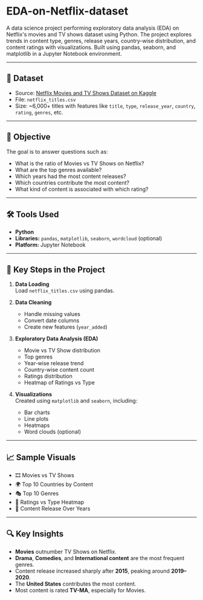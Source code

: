 # EDA-on-Netflix-dataset
A data science project performing exploratory data analysis (EDA) on Netflix's movies and TV shows dataset using Python. The project explores trends in content type, genres, release years, country-wise distribution, and content ratings with visualizations. Built using pandas, seaborn, and matplotlib in a Jupyter Notebook environment.

---

## 📁 Dataset

- Source: [Netflix Movies and TV Shows Dataset on Kaggle](https://www.kaggle.com/datasets/shivamb/netflix-shows)
- File: `netflix_titles.csv`
- Size: ~6,000+ titles with features like `title`, `type`, `release_year`, `country`, `rating`, `genres`, etc.

---

## 🧠 Objective

The goal is to answer questions such as:

- What is the ratio of Movies vs TV Shows on Netflix?
- What are the top genres available?
- Which years had the most content releases?
- Which countries contribute the most content?
- What kind of content is associated with which rating?

---

## 🛠 Tools Used

- **Python**  
- **Libraries:** `pandas`, `matplotlib`, `seaborn`, `wordcloud` (optional)
- **Platform:** Jupyter Notebook

---

## 📌 Key Steps in the Project

1. **Data Loading**  
   Load `netflix_titles.csv` using pandas.

2. **Data Cleaning**  
   - Handle missing values
   - Convert date columns
   - Create new features (`year_added`)

3. **Exploratory Data Analysis (EDA)**  
   - Movie vs TV Show distribution
   - Top genres
   - Year-wise release trend
   - Country-wise content count
   - Ratings distribution
   - Heatmap of Ratings vs Type

4. **Visualizations**  
   Created using `matplotlib` and `seaborn`, including:
   - Bar charts
   - Line plots
   - Heatmaps
   - Word clouds (optional)

---

## 📈 Sample Visuals

- 🎞️ Movies vs TV Shows  
- 🌍 Top 10 Countries by Content  
- 🎭 Top 10 Genres  
- 🧯 Ratings vs Type Heatmap  
- 📆 Content Release Over Years

---

## 🔍 Key Insights

- **Movies** outnumber TV Shows on Netflix.
- **Drama**, **Comedies**, and **International content** are the most frequent genres.
- Content release increased sharply after **2015**, peaking around **2019–2020**.
- The **United States** contributes the most content.
- Most content is rated **TV-MA**, especially for Movies.
